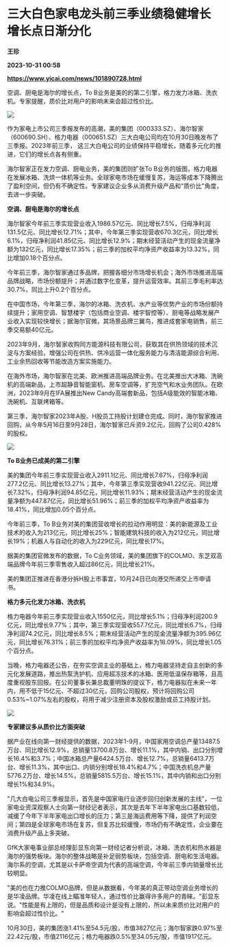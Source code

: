 # 三大白色家电龙头前三季业绩稳健增长 增长点日渐分化
**王珍**

**2023-10-31 00:58**

**https://www.yicai.com/news/101890728.html**

空调、厨电是海尔的增长点，To B业务是美的的第二引擎，格力发力冰箱、洗衣机。专家提醒，质价比对用户的影响未来会超过性价比。

![](https://imgcdn.yicai.com/uppics/images/2023/10/13fa18b462e9b7fac9f0117486ca64cb.jpg)

作为家电上市公司三季报发布的高潮，美的集团（000333.SZ）、海尔智家（600690.SH）、格力电器（000651.SZ）三大白电公司均在10月30日晚发布了三季报。2023年前三季， 这三大白电公司的业绩保持平稳增长，随着多元化的推进，它们的增长点各有侧重。

海尔智家正在发力空调、厨电业务，美的集团则扩张To B业务的版图，格力电器在发展冰箱、洗烘一体机等业务。全球家电市场在缓慢复苏，海运等成本下降腾出了盈利空间，但仍有不确定性。专家建议企业多从消费升级产品和"质价比"角度，去进一步突破。

**空调、厨电是海尔的增长点**

海尔智家今年前三季实现营业收入1986.57亿元、同比增长7.5%，归母净利润131.5亿元、同比增长12.71%；其中，今年第三季实现营收670.3亿元，同比增长6.1%，归母净利润41.85亿元、同比增长12.9%；期末经营活动产生的现金流量净额为132亿元，同比增长17.35%；前三季的加权平均净资产收益率为13.32%，同比增加0.18个百分点。

今年前三季，海尔智家通过多品牌，把握各细分市场增长机会；海外市场推进高端品牌战略，市场份额提升；并通过数字化变革，提升运营效率。其前三季毛利率达30.7%，同比上升0.2个百分点。

在中国市场，今年第三季，海尔的冰箱、洗衣机、水产业等优势产业的市场份额持续提升；家用空调、智慧楼宇（包括商业空调、楼宇智控等）、厨电等战略发展产业收入实现较快增长；据海尔官微，其场景品牌三翼鸟，推进成套家电销售，前三季交易额40亿元。

2023年9月，海尔智家收购同方能源科技有限公司，获取其在供热领域的技术沉淀与方案经验，增强公司在供热、供冷运营一体化服务能力与清洁能源综合利用、工业余热回收等节能改造方案实施能力。

在海外市场，海尔智家在北美、欧洲推进高端品牌业务。在北美推出大冰箱、洗碗机的高端新品，上市超静音智能窗机、房车空调等，扩充空气和水业务团队。在欧洲，2023年9月在IFA展推出New Candy高端套新品，包括A级能效的智能冰箱、洗碗机、互联烤箱等。

第三季，海尔智家2023年A股、H股员工持股计划建仓完成。同时，海尔智家推进回购，从今年5月16日至9月28日，海尔智家已斥资9.2亿元，回购了公司0.428%的股权。

![](https://imgcdn.yicai.com/uppics/images/2023/10/0b74986abac06a483ad412ac3beb87e5.jpg)

**To B业务已成美的第二引擎**

美的集团今年前三季实现营业收入2911.1亿元、同比增长7.67%，归母净利润277.2亿元、同比增长13.27%；其中，今年第三季实现营收941.22亿元、同比增长7.32%，归母净利润94.85亿元，同比增长11.93%；期末经营活动产生的现金流量净额为447.87亿元，同比增长51.96%；前三季的加权平均净资产收益率为18.41%，同比增加0.05个百分点。

今年前三季，To B业务对美的集团营收增长的拉动作用明显：美的新能源及工业技术的收入为213亿元，同比增长25%；智能建筑科技的收入为212亿元，同比增长19%；机器人与自动化的收入为229亿元，同比增长17%。

据美的集团官微发布的数据，To C业务领域，美的集团旗下的COLMO、东芝双高端品牌今年前三季零售收入超过86亿元，同比增长21%。

美的集团正推进在香港分拆H股上市事宜，10月24日已向港交所递交上市申请书。

**格力多元化发力冰箱、洗衣机**

格力电器今年前三季实现营业收入1550亿元，同比增长5.1%；归母净利润200.9亿元，同比增长9.77%；其中，第三季实现营收557.7亿元，同比增长6.7%，归母净利润74.2亿元，同比增长8.5%；期末经营活动产生的现金流量净额为395.96亿元，同比增长76.31%；前三季的加权平均净资产收益率为18.09%，同比增长1.05个百分点。

当晚，格力电器还公告，在夯实空调主业的基础上，格力电器坚持走自主创新的多元化发展道路，推出热泵洗护机、应用超冻技术的冰箱、医用低温保存箱等，且高度重视股东回报。在公司董事长兼总裁董明珠的提议下，格力电器拟在未来一年内，用不低于15亿元、不超过30亿元，回购公司股权，预计将回购公司0.53%~1.07%左右的股权，将用于减少注册资本及股权激励或员工持股计划。

![](https://imgcdn.yicai.com/uppics/images/2023/10/1b0fe75a4db44f05b596c25426bb8392.jpg)

**专家建议多从质价比方面突破**

据产业在线向第一财经提供的数据，2023年1-9月，中国家用空调总产量13487.5万台、同比增长12.9%，总销量13700.8万台、增长11.1%，其中内销、出口分别增长16.4%和3.7%；中国冰箱总产量6424.5万台、增长12.7%，总销量6413.7万台、增长11.3%，其中出口、内销分别增长18.4%和4.7%；中国洗衣机总产量5776.2万台、增长14.5%，总销量5815.5万台、增长15.1%，其中内销和出口分别增长1%和34.9%。

"几大白电公司三季报显示，首先是中国家电行业逐步回归创新发展的主线"，一位家电业资深观察人士向第一财经记者表示，其次是去年下半年家电出口基数较低，减缓了今年下半年家电出口增长的压力；第三是海运费用等下降，提供了利润空间；第四是全球家电市场在复苏，但复苏比较缓慢，市场仍有不确定性，企业要在消费升级产品上多突破。

GfK大家电事业部总经理彭显东向第一财经记者分析说，冰箱、洗衣机和热水器是海尔的强势板块。海尔的整体战略是补足弱势板块，包括空调、厨电和生活电器。海尔系的空调，尤其是以卡萨帝空调为代表的高端空调，今年前三季内销量增长比较明显。

"美的也在力推COLMO品牌，但是从数据看，今年美的真正带动空调业务增长的是华凌品牌。华凌在线上瞄准年轻人，通过性价比赢得许多用户的青睐。"彭显东说。"性能是有上限的，但是品质和设计是没有上限的，所以未来质价比对用户的影响会超过性价比。"

10月30日，美的集团涨1.41%至54.5元/股，市值3827亿元；海尔智家跌0.97%至22.42元/股，市值2116亿元；格力电器跌0.5%至34.05元/股，市值1917亿元。